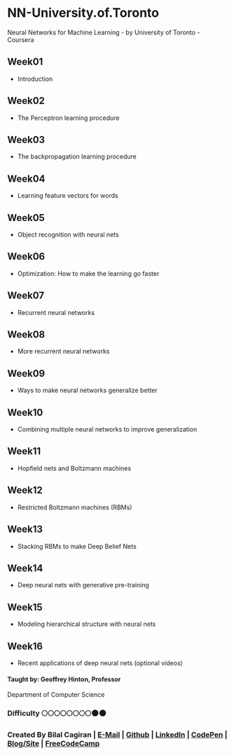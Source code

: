 # NN-University.of.Toronto
Neural Networks for Machine Learning - by University of Toronto - Coursera

## Week01
* Introduction

## Week02
* The Perceptron learning procedure

## Week03
* The backpropagation learning procedure

## Week04
* Learning feature vectors for words

## Week05
* Object recognition with neural nets

## Week06
*  Optimization: How to make the learning go faster

## Week07
* Recurrent neural networks

## Week08
* More recurrent neural networks

## Week09
* Ways to make neural networks generalize better

## Week10
* Combining multiple neural networks to improve generalization

## Week11
* Hopfield nets and Boltzmann machines

## Week12
* Restricted Boltzmann machines (RBMs)

## Week13
* Stacking RBMs to make Deep Belief Nets

## Week14
* Deep neural nets with generative pre-training

## Week15
* Modeling hierarchical structure with neural nets

## Week16
* Recent applications of deep neural nets (optional videos)


#### Taught by: Geoffrey Hinton, Professor
Department of Computer Science


### Difficulty :full_moon::full_moon::full_moon::full_moon::full_moon::full_moon::full_moon::full_moon::new_moon::new_moon:

### Created By Bilal Cagiran | [E-Mail](mailto:bcagiran@hotmail.com) | [Github](https://github.com/extwiii/) | [LinkedIn](https://linkedin.com/in/bilalcagiran) | [CodePen](http://codepen.io/extwiii/) | [Blog/Site](http://bilalcagiran.com) | [FreeCodeCamp](https://www.freecodecamp.com/extwiii) 
